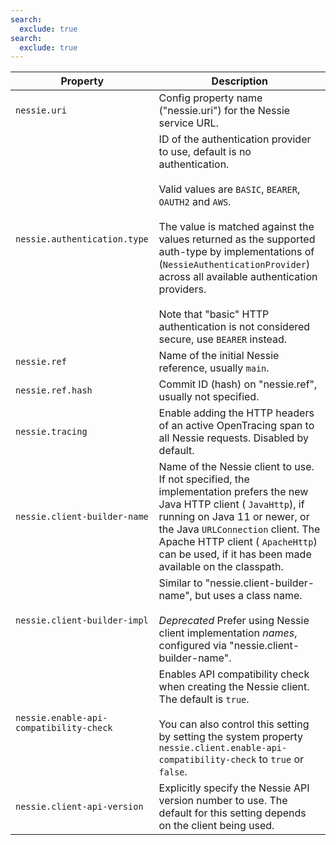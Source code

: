 ```yaml
---
search:
  exclude: true
search:
  exclude: true
---
```

<!--start-->

| Property | Description |
|----------|-------------|
| `nessie.uri` | Config property name ("nessie.uri") for the Nessie service URL.  |
| `nessie.authentication.type` | ID of the authentication provider to use, default is no authentication. <br><br>Valid values are `BASIC`, `BEARER`, `OAUTH2` and `AWS`.   <br><br>The value is matched against the values returned as the supported auth-type by  implementations of (`NessieAuthenticationProvider`) across all available authentication  providers.   <br><br>Note that "basic" HTTP authentication is not considered secure, use `BEARER` instead.  |
| `nessie.ref` | Name of the initial Nessie reference, usually `main`.  |
| `nessie.ref.hash` | Commit ID (hash) on "nessie.ref", usually not specified.  |
| `nessie.tracing` | Enable adding the HTTP headers of an active OpenTracing span to all Nessie requests. Disabled  by default.  |
| `nessie.client-builder-name` | Name of the Nessie client to use. If not specified, the implementation prefers the new Java  HTTP client ( `JavaHttp`), if running on Java 11 or newer, or the Java `URLConnection` client. The Apache HTTP client ( `ApacheHttp`) can be used, if it has been  made available on the classpath.  |
| `nessie.client-builder-impl` | Similar to "nessie.client-builder-name", but uses a class name. <br><br>_Deprecated_ Prefer using Nessie client implementation _names_, configured via "nessie.client-builder-name". |
| `nessie.enable-api-compatibility-check` | Enables API compatibility check when creating the Nessie client. The default is `true`.   <br><br>You can also control this setting by setting the system property `nessie.client.enable-api-compatibility-check` to `true` or `false`. |
| `nessie.client-api-version` | Explicitly specify the Nessie API version number to use. The default for this setting depends  on the client being used.  |
